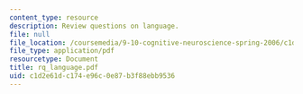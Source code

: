 ```yaml
---
content_type: resource
description: Review questions on language.
file: null
file_location: /coursemedia/9-10-cognitive-neuroscience-spring-2006/c1d2e61dc174e96c0e87b3f88ebb9536_rq_language.pdf
file_type: application/pdf
resourcetype: Document
title: rq_language.pdf
uid: c1d2e61d-c174-e96c-0e87-b3f88ebb9536
---
```


